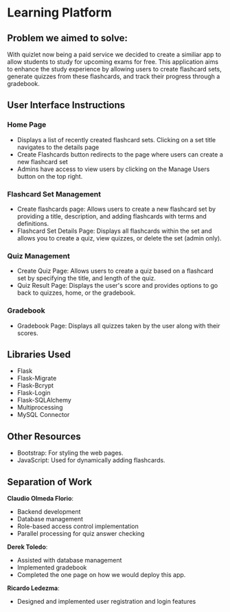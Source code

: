 # Learning Platform

## Problem we aimed to solve:
With quizlet now being a paid service we decided to create a similiar app to allow students to study for upcoming exams for free. This application aims to enhance the study experience by allowing users to create flashcard sets, generate quizzes from these flashcards, and track their progress through a gradebook. 

## User Interface Instructions
### Home Page
- Displays a list of recently created flashcard sets. Clicking on a set title navigates to the details page
- Create Flashcards button redirects to the page where users can create a new flashcard set
- Admins have access to view users by clicking on the Manage Users button on the top right.

### Flashcard Set Management
- Create flashcards page: Allows users to create a new flashcard set by providing a title, description, and adding flashcards with terms and definitions.
- Flashcard Set Details Page: Displays all flashcards within the set and allows you to create a quiz, view quizzes, or delete the set (admin only).

### Quiz Management
- Create Quiz Page: Allows users to create a quiz based on a flashcard set by specifying the title, and length of the quiz.
- Quiz Result Page: Displays the user's score and provides options to go back to quizzes, home, or the gradebook.
  
### Gradebook
- Gradebook Page: Displays all quizzes taken by the user along with their scores.
  
## Libraries Used
- Flask
- Flask-Migrate
- Flask-Bcrypt
- Flask-Login
- Flask-SQLAlchemy
- Multiprocessing
- MySQL Connector

## Other Resources
- Bootstrap: For styling the web pages.
- JavaScript: Used for dynamically adding flashcards.

## Separation of Work

**Claudio Olmeda Florio**:
  - Backend development
  - Database management
  - Role-based access control implementation
  - Parallel processing for quiz answer checking

**Derek Toledo**:
  - Assisted with database management
  - Implemented gradebook
  - Completed the one page on how we would deploy this app.

**Ricardo Ledezma**:
  - Designed and implemented user registration and login features

